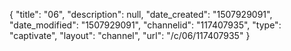 {
    "title": "06",
    "description": null,
    "date_created": "1507929091",
    "date_modified": "1507929091",
    "channelid": "117407935",
    "type": "captivate",
    "layout": "channel",
    "url": "\/c\/06\/117407935"
}